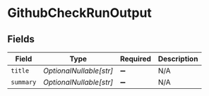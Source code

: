 # GithubCheckRunOutput


## Fields

| Field                   | Type                    | Required                | Description             |
| ----------------------- | ----------------------- | ----------------------- | ----------------------- |
| `title`                 | *OptionalNullable[str]* | :heavy_minus_sign:      | N/A                     |
| `summary`               | *OptionalNullable[str]* | :heavy_minus_sign:      | N/A                     |
